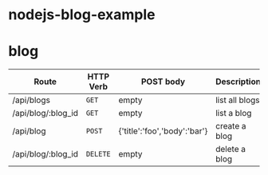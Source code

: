 # nodejs-blog-example

# blog

| Route | HTTP Verb | POST body | Description |
| --- | --- | --- | --- |
| /api/blogs | `GET` | empty | list all blogs | 
| /api/blog/:blog_id | `GET` | empty | list a blog | 
| /api/blog | `POST` | {'title':'foo','body':'bar'} | create a blog |
| /api/blog/:blog_id | `DELETE` | empty | delete a blog | 